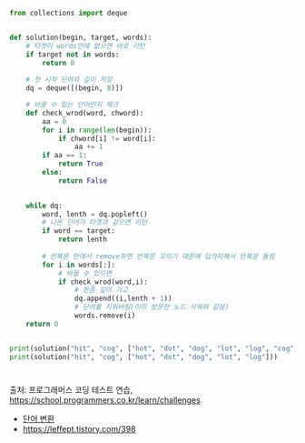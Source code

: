 ``` py
from collections import deque


def solution(begin, target, words):
    # 타겟이 words안에 없으면 바로 리턴
    if target not in words:
        return 0
    
    # 첫 시작 단어와 깊이 저장
    dq = deque([(begin, 0)])

    # 바꿀 수 있는 단어인지 체크
    def check_wrod(word, chword):
        aa = 0
        for i in range(len(begin)):
            if chword[i] != word[i]:
                aa += 1
        if aa == 1:
            return True
        else:
            return False

    
    while dq:
        word, lenth = dq.popleft()
        # 나온 단어가 타겟과 같으면 리턴
        if word == target:
            return lenth
        
        # 반복문 안에서 remove하면 반복문 꼬이기 때문에 딥카피해서 반복문 돌림
        for i in words[:]:
            # 바꿀 수 있으면
            if check_wrod(word,i):
                # 한층 깊이 가고
                dq.append((i,lenth + 1))
                # 단어를 지워버림(이미 방문한 노드 삭제와 같음)
                words.remove(i)
    return 0


print(solution("hit", "cog", ["hot", "dot", "dog", "lot", "log", "cog"]))
print(solution("hit", "cog", ["hot", "dot", "dog", "lot", "log"]))
```

#
출처: 프로그래머스 코딩 테스트 연습, https://school.programmers.co.kr/learn/challenges
- [단어 변환](https://school.programmers.co.kr/learn/courses/30/lessons/43163)
- https://leffept.tistory.com/398